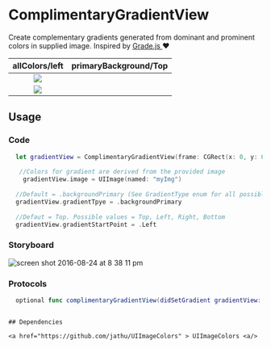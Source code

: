 # ComplimentaryGradientView
Create complementary gradients generated from dominant and prominent colors in supplied image.
Inspired by <a href="http://benhowdle.im/grade/"> Grade.js </a> :heart:


allColors/left            |  primaryBackground/Top
:-------------------------:|:-------------------------:
![](https://cloud.githubusercontent.com/assets/14007152/17952751/733ba4ba-6a3b-11e6-9ae6-2b23d92b0dea.png)  |  
  | ![](https://cloud.githubusercontent.com/assets/14007152/18399831/099a7c94-76a1-11e6-8362-e9504d33104f.png)



## Usage

### Code
```swift
  let gradientView = ComplimentaryGradientView(frame: CGRect(x: 0, y: 0, width: 300, height: 300))
  
   //Colors for gradient are derived from the provided image
    gradientView.image = UIImage(named: "myImg")
  
  //Default = .backgroundPrimary (See GradientType enum for all possible values)
  gradientView.gradientTpye = .backgroundPrimary
  
  //Defaut = Top. Possible values = Top, Left, Right, Bottom
  gradientView.gradientStartPoint = .Left

```

### Storyboard
![screen shot 2016-08-24 at 8 38 11 pm](https://cloud.githubusercontent.com/assets/14007152/17952752/734faff0-6a3b-11e6-95bb-69acd344174b.png)


### Protocols
```swift
  optional func complimentaryGradientView(didSetGradient gradientView: ComplimentaryGradientView, gradientSet: Bool)
```

```

## Dependencies

<a href="https://github.com/jathu/UIImageColors" > UIImageColors <a/>
